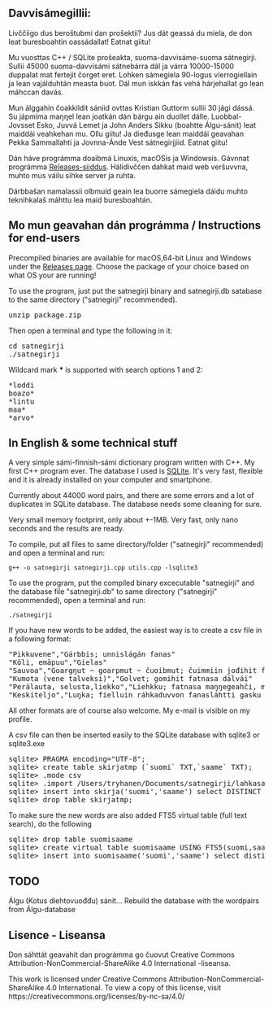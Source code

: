 <h2>Davvisámegillii:</h2>

<p>Livččiigo dus beroštubmi dan prošektii? Jus dát geassá du miela, de don leat buresboahtin oassádallat! Eatnat giitu!</p>

<p>Mu vuosttas C++ / SQLite prošeakta, suoma-davvisáme-suoma sátnegirji. Sullii 45000 suoma-davvisámi sátnebárra dál ja várra 10000-15000 duppalat mat fertejit čorget eret. Lohken sámegiela 90-logus vierrogiellain ja lean vajálduhtán measta buot. Dál mun iskkán fas vehá hárjehallat go lean máhccan davás.</p>

<p>Mun álggahin čoakkildit sániid ovttas Kristian Guttorm sullii 30 jági dássá. Su jápmima maŋŋel lean  joatkán dán bárgu ain duollet dálle. Luobbal-Jovsset Esko, Juvvá Lemet ja John Anders Sikku (boahtte Álgu-sánit) leat maiddái veahkehan mu. Ollu giitu! Ja dieđusge lean maiddái geavahan Pekka Sammallahti ja Jovnna-Ánde Vest sátnegirjjiid. Eatnat giitu!</p>

<p>Dán háve prográmma doaibmá Linuxis, macOSis ja Windowsis. Gávnnat prográmma <a href="https://github.com/guovza/satnegirji/releases">Releases-siiddus</a>. Hálidivččen dahkat maid web veršuvvna, muhto mus váilu sihke server ja ruhta.</p>

<p>Dárbbašan namalassii olbmuid geain lea buorre sámegiela dáidu muhto teknihkalaš máhttu lea maid buresboahtán.</p>

<h2>Mo mun geavahan dán prográmma / Instructions for end-users</h2>

<p>Precompiled binaries are available for macOS,64-bit Linux and Windows under the <a href="https://github.com/guovza/satnegirji/releases">Releases page</a>. Choose the package of your choice based on what OS your are running!</p>

<p>To use the program, just put the satnegirji binary and satnegirji.db satabase to the same directory ("satnegirji" recommended).</p>

<p><pre>unzip package.zip</pre></p>

<p>Then open a terminal and type the following in it:</p>

<p>
<pre>
cd satnegirji
./satnegirji
</pre>
</p>

<p>Wildcard mark <b>*</b> is supported with search options 1 and 2:</p>

<p>
<pre>
*loddi
boazo*
*lintu
maa*
*arvo*
</pre>
</p>



<h2>In English & some technical stuff</h2>

<p>A very simple sámi-finnish-sámi dictionary program written with C++. My first C++ program ever. The database I used is <a href="https://www.sqlite.org" target="_blank">SQLite</a>. It's very fast, flexible and it is already installed on your computer and smartphone.</p>

<p>Currently about 44000 word pairs, and there are some errors and a lot of duplicates in SQLite database. The database needs some cleaning for sure.</p>

<p>Very small memory footprint, only about +-1MB. Very fast, only nano seconds and the results are ready.</p>

<p>To compile, put all files to same directory/folder ("satnegirji" recommended) and open a terminal and run:</p

<code>g++ -o satnegirji satnegirji.cpp utils.cpp -lsqlite3</code>

<p>To use the program, put the compiled binary excecutable "satnegirji" and the database file "satnegirji.db" to same directory ("satnegirji" recommended), open a terminal and run:</p>

<code>./satnegirji</code>

<p>If you have new words to be added, the easiest way is to create a csv file in a following format:</p>

<p><pre>"Pikkuvene","Gárbbis; unnislágán fanas"
"Köli, emäpuu","Gielas"
"Sauvoa","Goargŋut ~ goarpmut ~ čuoibmut; čuimmiin jođihit fatnasa vuosterávdnjái"
"Kumota (vene talveksi)","Golvet; gomihit fatnasa dálvái"
"Perälauta, selusta,liekko","Liehkku; fatnasa maŋŋegeahči, masa mohtor ásahuvvo"
"Keskiteljo","Luŋka; fielluin ráhkaduvvon fanasláhtti gasku fatnas"</pre></p>

<p>All other formats are of course also welcome. My e-mail is visible on my profile.</p>

<p>A csv file can then be inserted easily to the SQLite database with sqlite3 or sqlite3.exe</p>

<p>
<pre>
sqlite> PRAGMA encoding="UTF-8";
sqlite> create table skirjatmp (`suomi` TXT,`saame` TXT); 
sqlite> .mode csv
sqlite> .import /Users/tryhanen/Documents/satnegirji/lahkasanit.csv skirjatmp
sqlite> insert into skirja('suomi','saame') select DISTINCT suomi,saame from skirjatmp order by suomi;
sqlite> drop table skirjatmp;
</pre>
</p>

<p>To make sure the new words are also added FTS5 virtual table (full text search), do the following</p>

<p>
<pre>
sqlite> drop table suomisaame
sqlite> create virtual table suomisaame USING FTS5(suomi,saame); 
sqlite> insert into suomisaame('suomi','saame') select distinct suomi,saame from skirja;
</pre>
</p>

<h2>TODO</h2>

<p>Álgu (Kotus diehtovuođđu) sánit... Rebuild the database with the wordpairs from Álgu-database</p>

<h2>Lisence - Liseansa</h2>

<p>Don sáhttát geavahit dan prográmma go čuovut Creative Commons Attribution-NonCommercial-ShareAlike 4.0 International -liseansa.</p>

<p>This work is licensed under Creative Commons Attribution-NonCommercial-ShareAlike 4.0 International. To view a copy of this license, visit https://creativecommons.org/licenses/by-nc-sa/4.0/</p>




